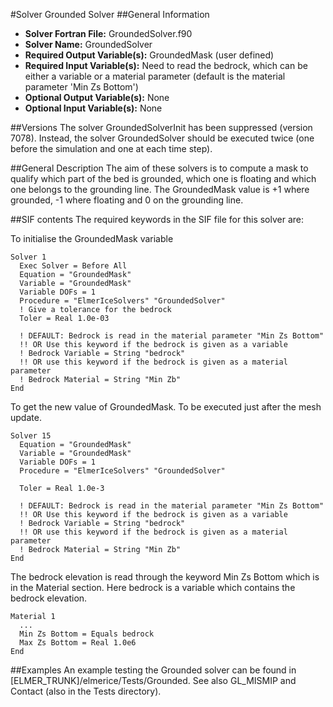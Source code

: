 #Solver Grounded Solver
##General Information
- **Solver Fortran File:** GroundedSolver.f90
- **Solver Name:** GroundedSolver
- **Required Output Variable(s):** GroundedMask (user defined)
- **Required Input Variable(s):** Need to read the bedrock, which can be either a variable or a material parameter (default is the material parameter 'Min Zs Bottom')
- **Optional Output Variable(s):** None
- **Optional Input Variable(s):** None

##Versions
The solver GroundedSolverInit has been suppressed (version 7078). Instead, the solver GroundedSolver should be executed twice (one before the simulation and one at each time step).

##General Description
The aim of these solvers is to compute a mask to qualify which part of the bed is grounded, which one is floating and which one belongs to the grounding line. The GroundedMask value is +1 where grounded, -1 where floating and 0 on the grounding line.

##SIF contents
The required keywords in the SIF file for this solver are:

To initialise the GroundedMask variable

```
Solver 1
  Exec Solver = Before All
  Equation = "GroundedMask"
  Variable = "GroundedMask"
  Variable DOFs = 1
  Procedure = "ElmerIceSolvers" "GroundedSolver"
  ! Give a tolerance for the bedrock
  Toler = Real 1.0e-03
  
  ! DEFAULT: Bedrock is read in the material parameter "Min Zs Bottom"
  !! OR Use this keyword if the bedrock is given as a variable
  ! Bedrock Variable = String "bedrock"
  !! OR use this keyword if the bedrock is given as a material parameter
  ! Bedrock Material = String "Min Zb"  
End
```
To get the new value of GroundedMask. To be executed just after the mesh update.

```
Solver 15
  Equation = "GroundedMask"
  Variable = "GroundedMask"
  Variable DOFs = 1
  Procedure = "ElmerIceSolvers" "GroundedSolver"

  Toler = Real 1.0e-3

  ! DEFAULT: Bedrock is read in the material parameter "Min Zs Bottom"
  !! OR Use this keyword if the bedrock is given as a variable
  ! Bedrock Variable = String "bedrock"
  !! OR use this keyword if the bedrock is given as a material parameter
  ! Bedrock Material = String "Min Zb" 
End
```
The bedrock elevation is read through the keyword Min Zs Bottom which is in the Material section. Here bedrock is a variable which contains the bedrock elevation.

```
Material 1
  ...
  Min Zs Bottom = Equals bedrock
  Max Zs Bottom = Real 1.0e6
End
```

##Examples
An example testing the Grounded solver can be found in [ELMER_TRUNK]/elmerice/Tests/Grounded. See also GL_MISMIP and Contact (also in the Tests directory).
